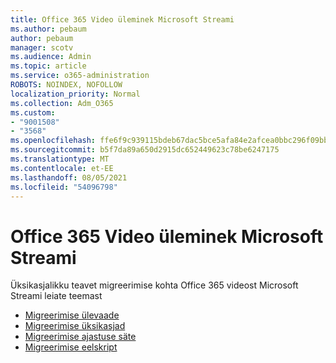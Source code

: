 ```yaml
---
title: Office 365 Video üleminek Microsoft Streami
ms.author: pebaum
author: pebaum
manager: scotv
ms.audience: Admin
ms.topic: article
ms.service: o365-administration
ROBOTS: NOINDEX, NOFOLLOW
localization_priority: Normal
ms.collection: Adm_O365
ms.custom:
- "9001508"
- "3568"
ms.openlocfilehash: ffe6f9c939115bdeb67dac5bce5afa84e2afcea0bbc296f09bbe7b15eebf282d
ms.sourcegitcommit: b5f7da89a650d2915dc652449623c78be6247175
ms.translationtype: MT
ms.contentlocale: et-EE
ms.lasthandoff: 08/05/2021
ms.locfileid: "54096798"
---
```

# <a name="office-365-video-transition-to-microsoft-stream"></a>Office 365 Video üleminek Microsoft Streami

Üksikasjalikku teavet migreerimise kohta Office 365 videost Microsoft Streami leiate teemast

- [Migreerimise ülevaade](https://docs.microsoft.com/stream/migrate-from-office-365)
- [Migreerimise üksikasjad](https://docs.microsoft.com/stream/migration-experience)
- [Migreerimise ajastuse säte](https://docs.microsoft.com/stream/migration-o365video-timing-setting)
- [Migreerimise eelskript](https://docs.microsoft.com/stream/migration-o365video-prep)

